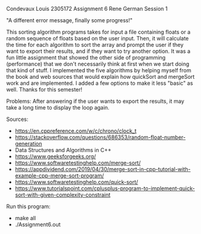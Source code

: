 Condevaux Louis
2305172
Assignment 6
Rene German
Session 1

"A different error message, finally some progress!"

This sorting algorithm programs takes for input a file containing floats or a random sequence of floats based on the user input. Then, it will calculate the time for each algorithm to sort the array and prompt the user if they want to export their results, and if they want to try another option.
It was a fun little assignment that showed the other side of programming (performance) that we don't necessarily think at first when we start doing that kind of stuff. I implemented the five algorithms by helping myself from the book and web sources that would explain how quickSort and mergeSort work and are implemented. I added a few options to make it less "basic" as well.
Thanks for this semester!

Problems:
After answering if the user wants to export the results, it may take a long time to display the loop again.


Sources:
- https://en.cppreference.com/w/c/chrono/clock_t
- https://stackoverflow.com/questions/686353/random-float-number-generation
- Data Structures and Algorithms in C++
- https://www.geeksforgeeks.org/
- https://www.softwaretestinghelp.com/merge-sort/
- https://appdividend.com/2019/04/30/merge-sort-in-cpp-tutorial-with-example-cpp-merge-sort-program/
- https://www.softwaretestinghelp.com/quick-sort/
- https://www.tutorialspoint.com/cplusplus-program-to-implement-quick-sort-with-given-complexity-constraint



Run this program:
  - make all
  - ./Assignment6.out
